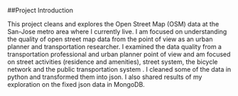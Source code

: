 
##Project Introduction

This project cleans and explores the Open Street Map (OSM) data at the San-Jose metro area where I currently live. I am focused on understanding the quality of open street map data from the point of view as an urban planner and transportation researcher. I examined the data quality from a transportation professional and urban planner point of view and am focused on street activities (residence and amenities), street system, the bicycle network and the public transportation system . I cleaned some of the data in python and transformed them into json. I also shared results of my exploration on the fixed json data in MongoDB.

